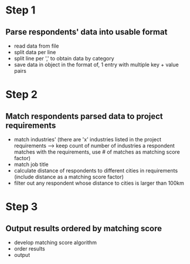 # Step 1
## Parse respondents' data into usable format
- read data from file
- split data per line
- split line per ',' to obtain data by category
- save data in object in the format of, 1 entry with multiple key + value pairs 

# Step 2
## Match respondents parsed data to project requirements
- match industries' (there are 'x' industries listed in the project requirements --> keep count of number of industries a respondent matches with the requirements, use # of matches as matching score factor)
-  match job title
- calculate distance of respondents to different cities in requirements (include distance as a matching score factor)
- filter out any respondent whose distance to cities is larger than 100km

# Step 3
## Output results ordered by matching score
- develop matching score algorithm
- order results
- output

